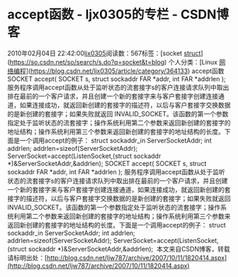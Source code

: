 # accept函数  - ljx0305的专栏 - CSDN博客
2010年02月04日 22:42:00[ljx0305](https://me.csdn.net/ljx0305)阅读数：567标签：[socket																[struct](https://so.csdn.net/so/search/s.do?q=struct&t=blog)](https://so.csdn.net/so/search/s.do?q=socket&t=blog)
个人分类：[Linux																[网络编程](https://blog.csdn.net/ljx0305/article/category/403915)](https://blog.csdn.net/ljx0305/article/category/364133)
accept函数
SOCKET accept( 
SOCKET s, 
struct sockaddr FAR *addr, 
int FAR *addrlen 
); 
服务程序调用accept函数从处于监听状态的流套接字s的客户连接请求队列中取出排在最前的一个客户请求，并且创建一个新的套接字来与客户套接字创建连接通道，如果连接成功，就返回新创建的套接字的描述符，以后与客户套接字交换数据的是新创建的套接字；如果失败就返回 INVALID_SOCKET。该函数的第一个参数指定处于监听状态的流套接字；操作系统利用第二个参数来返回新创建的套接字的地址结构；操作系统利用第三个参数来返回新创建的套接字的地址结构的长度。下面是一个调用accept的例子： 
struct sockaddr_in ServerSocketAddr; 
int addrlen; 
addrlen=sizeof(ServerSocketAddr); 
ServerSocket=accept(ListenSocket,(struct sockaddr *)&ServerSocketAddr,&addrlen); SOCKET accept( 
SOCKET s, 
struct sockaddr FAR *addr, 
int FAR *addrlen 
); 
服务程序调用accept函数从处于监听状态的流套接字s的客户连接请求队列中取出排在最前的一个客户请求，并且创建一个新的套接字来与客户套接字创建连接通道，如果连接成功，就返回新创建的套接字的描述符，以后与客户套接字交换数据的是新创建的套接字；如果失败就返回 INVALID_SOCKET。该函数的第一个参数指定处于监听状态的流套接字；操作系统利用第二个参数来返回新创建的套接字的地址结构；操作系统利用第三个参数来返回新创建的套接字的地址结构的长度。下面是一个调用accept的例子： 
struct sockaddr_in ServerSocketAddr; 
int addrlen; 
addrlen=sizeof(ServerSocketAddr); 
ServerSocket=accept(ListenSocket,(struct sockaddr *)&ServerSocketAddr,&addrlen);  
本文来自CSDN博客，转载请标明出处：[http://blog.csdn.net/ljw787/archive/2007/10/11/1820414.aspx](http://blog.csdn.net/ljw787/archive/2007/10/11/1820414.aspx)

